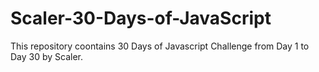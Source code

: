 # Scaler-30-Days-of-JavaScript

This repository coontains 30 Days of Javascript Challenge from Day 1 to Day 30 by Scaler.

